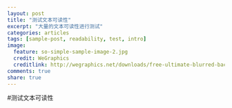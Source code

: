 ```yaml
---
layout: post
title: "测试文本可读性"
excerpt: "大量的文本可读性进行测试"
categories: articles
tags: [sample-post, readability, test, intro]
image:
  feature: so-simple-sample-image-2.jpg
  credit: WeGraphics
  creditlink: http://wegraphics.net/downloads/free-ultimate-blurred-background-pack/
comments: true
share: true
---
```


#测试文本可读性

